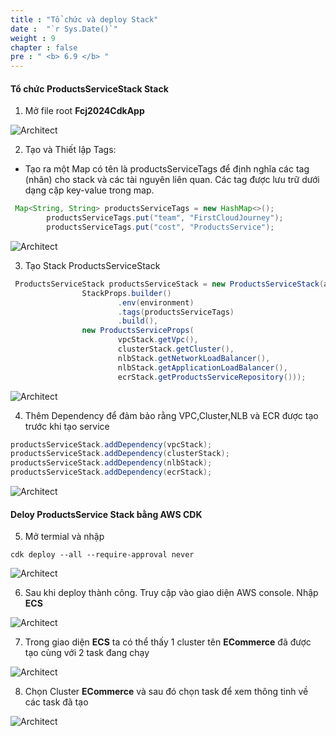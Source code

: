 ```yaml
---
title : "Tổ chức và deploy Stack"
date :  "`r Sys.Date()`" 
weight : 9
chapter : false
pre : " <b> 6.9 </b> "
---
```


#### Tổ chức ProductsServiceStack Stack

1. Mở file root **Fcj2024CdkApp** 

![Architect](/images/6/organizeStack/01.png?featherlight=false&width=60pc)

2. Tạo và Thiết lập Tags:

- Tạo ra một Map có tên là productsServiceTags để định nghĩa các tag (nhãn) cho stack và các tài nguyên liên quan. Các tag được lưu trữ dưới dạng cặp key-value trong map.

```java
 Map<String, String> productsServiceTags = new HashMap<>();
        productsServiceTags.put("team", "FirstCloudJourney");
        productsServiceTags.put("cost", "ProductsService");
```

![Architect](/images/6/organizeStack/02.png?featherlight=false&width=60pc)

3. Tạo Stack ProductsServiceStack

```java
 ProductsServiceStack productsServiceStack = new ProductsServiceStack(app, "ProductsService",
                StackProps.builder()
                        .env(environment)
                        .tags(productsServiceTags)
                        .build(),
                new ProductsServiceProps(
                        vpcStack.getVpc(),
                        clusterStack.getCluster(),
                        nlbStack.getNetworkLoadBalancer(),
                        nlbStack.getApplicationLoadBalancer(),
                        ecrStack.getProductsServiceRepository()));
```
![Architect](/images/6/organizeStack/03.png?featherlight=false&width=60pc)

4. Thêm Dependency để đảm bảo rằng VPC,Cluster,NLB và ECR được tạo trước khi tạo service

```java
productsServiceStack.addDependency(vpcStack);
productsServiceStack.addDependency(clusterStack);
productsServiceStack.addDependency(nlbStack);
productsServiceStack.addDependency(ecrStack);
```

![Architect](/images/6/organizeStack/04.png?featherlight=false&width=60pc)

#### Deloy ProductsService Stack bằng AWS CDK

5. Mở termial và nhập

```
cdk deploy --all --require-approval never
```
![Architect](/images/6/organizeStack/05.png?featherlight=false&width=60pc)

6. Sau khi deploy thành công. Truy cập vào giao diện AWS console. Nhập **ECS**

![Architect](/images/6/organizeStack/06.png?featherlight=false&width=60pc)

7. Trong giao diện **ECS** ta có thể thấy 1 cluster tên **ECommerce** đã được tạo cùng với 2 task đang chạy

![Architect](/images/6/organizeStack/07.png?featherlight=false&width=60pc)

8. Chọn Cluster **ECommerce** và sau đó chọn task để xem thông tinh về các task đã tạo

![Architect](/images/6/organizeStack/08.png?featherlight=false&width=60pc)
